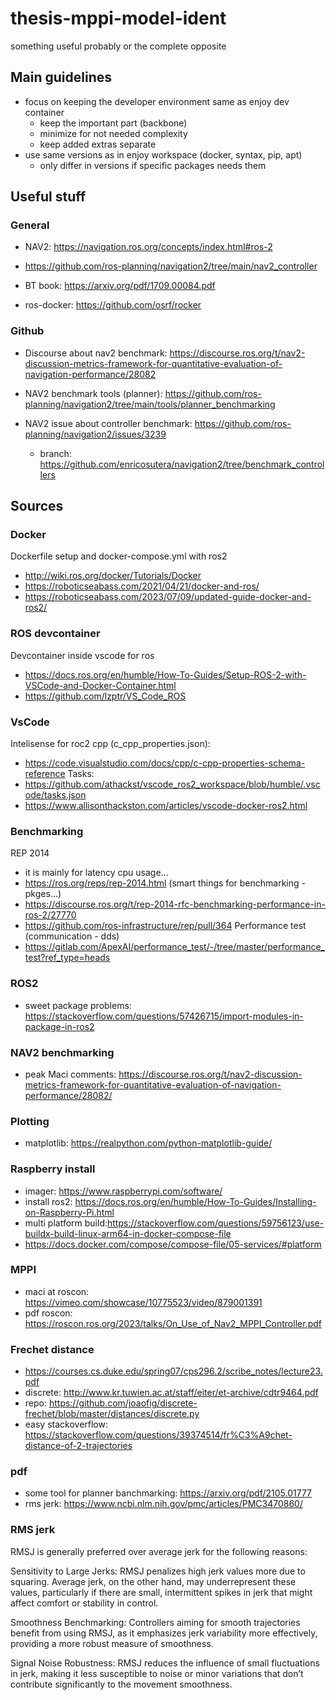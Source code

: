 # thesis-mppi-model-ident

something useful probably or the complete opposite

## Main guidelines

- focus on keeping the developer environment same as enjoy dev container
  - keep the important part (backbone)
  - minimize for not needed complexity
  - keep added extras separate
- use same versions as in enjoy workspace (docker, syntax, pip, apt)
  - only differ in versions if specific packages needs them

## Useful stuff

### General

- NAV2: https://navigation.ros.org/concepts/index.html#ros-2
- https://github.com/ros-planning/navigation2/tree/main/nav2_controller

- BT book: https://arxiv.org/pdf/1709.00084.pdf

- ros-docker: https://github.com/osrf/rocker

### Github

- Discourse about nav2 benchmark: https://discourse.ros.org/t/nav2-discussion-metrics-framework-for-quantitative-evaluation-of-navigation-performance/28082

- NAV2 benchmark tools (planner): https://github.com/ros-planning/navigation2/tree/main/tools/planner_benchmarking

- NAV2 issue about controller benchmark: https://github.com/ros-planning/navigation2/issues/3239
    - branch: https://github.com/enricosutera/navigation2/tree/benchmark_controllers

## Sources

### Docker

Dockerfile setup and docker-compose.yml with ros2
- http://wiki.ros.org/docker/Tutorials/Docker
- https://roboticseabass.com/2021/04/21/docker-and-ros/
- https://roboticseabass.com/2023/07/09/updated-guide-docker-and-ros2/

### ROS devcontainer

Devcontainer inside vscode for ros
- https://docs.ros.org/en/humble/How-To-Guides/Setup-ROS-2-with-VSCode-and-Docker-Container.html
- https://github.com/lzptr/VS_Code_ROS

### VsCode

Intelisense for roc2 cpp (c_cpp_properties.json):
- https://code.visualstudio.com/docs/cpp/c-cpp-properties-schema-reference
Tasks:
- https://github.com/athackst/vscode_ros2_workspace/blob/humble/.vscode/tasks.json
- https://www.allisonthackston.com/articles/vscode-docker-ros2.html

### Benchmarking
REP 2014
- it is mainly for latency cpu usage...
- https://ros.org/reps/rep-2014.html (smart things for benchmarking - pkges...)
- https://discourse.ros.org/t/rep-2014-rfc-benchmarking-performance-in-ros-2/27770
- https://github.com/ros-infrastructure/rep/pull/364
Performance test (communication - dds)
- https://gitlab.com/ApexAI/performance_test/-/tree/master/performance_test?ref_type=heads

### ROS2
- sweet package problems: https://stackoverflow.com/questions/57426715/import-modules-in-package-in-ros2

### NAV2 benchmarking
- peak Maci comments: https://discourse.ros.org/t/nav2-discussion-metrics-framework-for-quantitative-evaluation-of-navigation-performance/28082/

### Plotting
- matplotlib: https://realpython.com/python-matplotlib-guide/

### Raspberry install
- imager: https://www.raspberrypi.com/software/
- install ros2: https://docs.ros.org/en/humble/How-To-Guides/Installing-on-Raspberry-Pi.html
- multi platform build:https://stackoverflow.com/questions/59756123/use-buildx-build-linux-arm64-in-docker-compose-file
- https://docs.docker.com/compose/compose-file/05-services/#platform

### MPPI
- maci at roscon: https://vimeo.com/showcase/10775523/video/879001391
- pdf roscon: https://roscon.ros.org/2023/talks/On_Use_of_Nav2_MPPI_Controller.pdf

### Frechet distance
- https://courses.cs.duke.edu/spring07/cps296.2/scribe_notes/lecture23.pdf
- discrete: http://www.kr.tuwien.ac.at/staff/eiter/et-archive/cdtr9464.pdf
- repo: https://github.com/joaofig/discrete-frechet/blob/master/distances/discrete.py
- easy stackoverflow: https://stackoverflow.com/questions/39374514/fr%C3%A9chet-distance-of-2-trajectories







### pdf
- some tool for planner banchmarking: https://arxiv.org/pdf/2105.01777
- rms jerk: https://www.ncbi.nlm.nih.gov/pmc/articles/PMC3470860/

### RMS jerk
RMSJ is generally preferred over average jerk for the following reasons:

  Sensitivity to Large Jerks: RMSJ penalizes high jerk values more due to squaring. Average jerk, on the other hand, may underrepresent these values, particularly if there are small, intermittent spikes in jerk that might affect comfort or stability in control.

  Smoothness Benchmarking: Controllers aiming for smooth trajectories benefit from using RMSJ, as it emphasizes jerk variability more effectively, providing a more robust measure of smoothness.

  Signal Noise Robustness: RMSJ reduces the influence of small fluctuations in jerk, making it less susceptible to noise or minor variations that don’t contribute significantly to the movement smoothness.